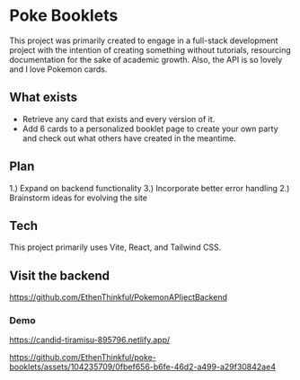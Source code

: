 # Poke Booklets
This project was primarily created to engage in a full-stack development project with the intention of creating something without tutorials, resourcing documentation for the sake of academic growth. Also, the API is so lovely and I love Pokemon cards.

## What exists
- Retrieve any card that exists and every version of it.
- Add 6 cards to a personalized booklet page to create your own party and check out what others have created in the meantime.

## Plan
1.) Expand on backend functionality 
3.) Incorporate better error handling
2.) Brainstorm ideas for evolving the site 

## Tech
This project primarily uses Vite, React, and Tailwind CSS.

## Visit the backend
https://github.com/EthenThinkful/PokemonAPIjectBackend

### Demo
https://candid-tiramisu-895796.netlify.app/

https://github.com/EthenThinkful/poke-booklets/assets/104235709/0fbef656-b6fe-46d2-a499-a29f30842ae4




